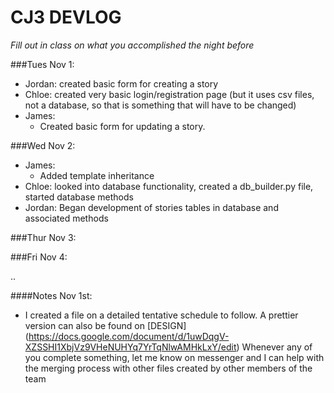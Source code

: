 # CJ3 DEVLOG
*Fill out in class on what you accomplished the night before*

###Tues Nov 1:
- Jordan: created basic form for creating a story
- Chloe: created very basic login/registration page (but it uses csv files, not a database, so that is something that will have to be changed)
- James:
    - Created basic form for updating a story.

###Wed Nov 2:
- James:
    - Added template inheritance
- Chloe: looked into database functionality, created a db_builder.py file, started database methods
- Jordan: Began development of stories tables in database and associated methods

###Thur Nov 3:

###Fri Nov 4:

..

####Notes
Nov 1st:
- I created a file on a detailed tentative schedule to follow. A prettier version can also be found on [DESIGN] (https://docs.google.com/document/d/1uwDqgV-XZSSHI1XbjVz9VHeNUHYq7YrTqNlwAMHkLxY/edit)  Whenever any of you complete something, let me know on messenger and I can help with the merging process with other files created by other members of the team

